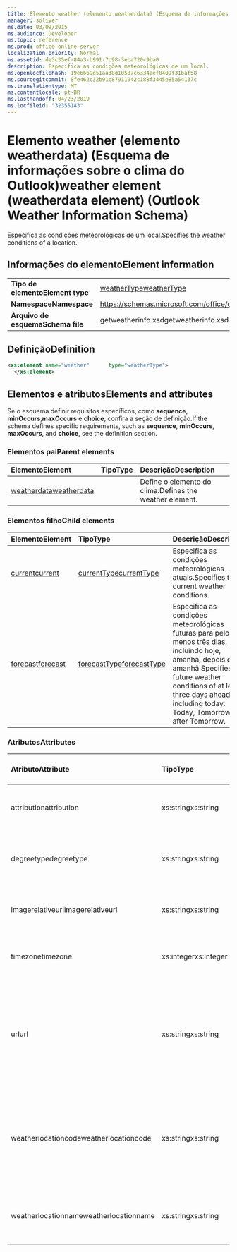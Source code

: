 ```yaml
---
title: Elemento weather (elemento weatherdata) (Esquema de informações sobre o clima do Outlook)
manager: soliver
ms.date: 03/09/2015
ms.audience: Developer
ms.topic: reference
ms.prod: office-online-server
localization_priority: Normal
ms.assetid: de3c35ef-84a3-b991-7c98-3eca720c9ba0
description: Especifica as condições meteorológicas de um local.
ms.openlocfilehash: 19e6669d51aa38d10587c6334aef0409f31baf58
ms.sourcegitcommit: 8fe462c32b91c87911942c188f3445e85a54137c
ms.translationtype: MT
ms.contentlocale: pt-BR
ms.lasthandoff: 04/23/2019
ms.locfileid: "32355143"
---
```

# <a name="weather-element-weatherdata-element-outlook-weather-information-schema"></a><span data-ttu-id="9544c-103">Elemento weather (elemento weatherdata) (Esquema de informações sobre o clima do Outlook)</span><span class="sxs-lookup"><span data-stu-id="9544c-103">weather element (weatherdata element) (Outlook Weather Information Schema)</span></span>

<span data-ttu-id="9544c-104">Especifica as condições meteorológicas de um local.</span><span class="sxs-lookup"><span data-stu-id="9544c-104">Specifies the weather conditions of a location.</span></span>
  
## <a name="element-information"></a><span data-ttu-id="9544c-105">Informações do elemento</span><span class="sxs-lookup"><span data-stu-id="9544c-105">Element information</span></span>

|||
|:-----|:-----|
|<span data-ttu-id="9544c-106">**Tipo de elemento**</span><span class="sxs-lookup"><span data-stu-id="9544c-106">**Element type**</span></span> <br/> |[<span data-ttu-id="9544c-107">weatherType</span><span class="sxs-lookup"><span data-stu-id="9544c-107">weatherType</span></span>](weathertype-complextype-outlook-weather-information-schema.md) <br/> |
|<span data-ttu-id="9544c-108">**Namespace**</span><span class="sxs-lookup"><span data-stu-id="9544c-108">**Namespace**</span></span> <br/> |https://schemas.microsoft.com/office/outlook/15/getweatherinfo.xsd  <br/> |
|<span data-ttu-id="9544c-109">**Arquivo de esquema**</span><span class="sxs-lookup"><span data-stu-id="9544c-109">**Schema file**</span></span> <br/> |<span data-ttu-id="9544c-110">getweatherinfo.xsd</span><span class="sxs-lookup"><span data-stu-id="9544c-110">getweatherinfo.xsd</span></span>  <br/> |
   
## <a name="definition"></a><span data-ttu-id="9544c-111">Definição</span><span class="sxs-lookup"><span data-stu-id="9544c-111">Definition</span></span>

```XML
<xs:element name="weather"      type="weatherType">
  </xs:element>  

```

## <a name="elements-and-attributes"></a><span data-ttu-id="9544c-112">Elementos e atributos</span><span class="sxs-lookup"><span data-stu-id="9544c-112">Elements and attributes</span></span>

<span data-ttu-id="9544c-113">Se o esquema definir requisitos específicos, como **sequence**, **minOccurs**,**maxOccurs** e **choice**, confira a seção de definição.</span><span class="sxs-lookup"><span data-stu-id="9544c-113">If the schema defines specific requirements, such as **sequence**, **minOccurs**, **maxOccurs**, and **choice**, see the definition section.</span></span> 
  
### <a name="parent-elements"></a><span data-ttu-id="9544c-114">Elementos pai</span><span class="sxs-lookup"><span data-stu-id="9544c-114">Parent elements</span></span>

|<span data-ttu-id="9544c-115">**Elemento**</span><span class="sxs-lookup"><span data-stu-id="9544c-115">**Element**</span></span>|<span data-ttu-id="9544c-116">**Tipo**</span><span class="sxs-lookup"><span data-stu-id="9544c-116">**Type**</span></span>|<span data-ttu-id="9544c-117">**Descrição**</span><span class="sxs-lookup"><span data-stu-id="9544c-117">**Description**</span></span>|
|:-----|:-----|:-----|
|[<span data-ttu-id="9544c-118">weatherdata</span><span class="sxs-lookup"><span data-stu-id="9544c-118">weatherdata</span></span>](weatherdata-element-outlook-weather-information-schema.md) <br/> ||<span data-ttu-id="9544c-119">Define o elemento do clima.</span><span class="sxs-lookup"><span data-stu-id="9544c-119">Defines the weather element.</span></span>  <br/> |
   
### <a name="child-elements"></a><span data-ttu-id="9544c-120">Elementos filho</span><span class="sxs-lookup"><span data-stu-id="9544c-120">Child elements</span></span>

|<span data-ttu-id="9544c-121">**Elemento**</span><span class="sxs-lookup"><span data-stu-id="9544c-121">**Element**</span></span>|<span data-ttu-id="9544c-122">**Tipo**</span><span class="sxs-lookup"><span data-stu-id="9544c-122">**Type**</span></span>|<span data-ttu-id="9544c-123">**Descrição**</span><span class="sxs-lookup"><span data-stu-id="9544c-123">**Description**</span></span>|
|:-----|:-----|:-----|
|[<span data-ttu-id="9544c-124">current</span><span class="sxs-lookup"><span data-stu-id="9544c-124">current</span></span>](current-element-weathertype-complextypeoutlook-weather-information-schema.md) <br/> |[<span data-ttu-id="9544c-125">currentType</span><span class="sxs-lookup"><span data-stu-id="9544c-125">currentType</span></span>](currenttype-complextype-outlook-weather-information-schema.md) <br/> |<span data-ttu-id="9544c-126">Especifica as condições meteorológicas atuais.</span><span class="sxs-lookup"><span data-stu-id="9544c-126">Specifies the current weather conditions.</span></span>  <br/> |
|[<span data-ttu-id="9544c-127">forecast</span><span class="sxs-lookup"><span data-stu-id="9544c-127">forecast</span></span>](forecast-element-weathertype-complextypeoutlook-weather-information-schema.md) <br/> |[<span data-ttu-id="9544c-128">forecastType</span><span class="sxs-lookup"><span data-stu-id="9544c-128">forecastType</span></span>](forecasttype-complextype-outlook-weather-information-schema.md) <br/> |<span data-ttu-id="9544c-129">Especifica as condições meteorológicas futuras para pelo menos três dias, incluindo hoje, amanhã, depois de amanhã.</span><span class="sxs-lookup"><span data-stu-id="9544c-129">Specifies the future weather conditions of at least three days ahead including today: Today, Tomorrow, Day after Tomorrow.</span></span>  <br/> |
   
### <a name="attributes"></a><span data-ttu-id="9544c-130">Atributos</span><span class="sxs-lookup"><span data-stu-id="9544c-130">Attributes</span></span>

|<span data-ttu-id="9544c-131">**Atributo**</span><span class="sxs-lookup"><span data-stu-id="9544c-131">**Attribute**</span></span>|<span data-ttu-id="9544c-132">**Tipo**</span><span class="sxs-lookup"><span data-stu-id="9544c-132">**Type**</span></span>|<span data-ttu-id="9544c-133">**Obrigatório**</span><span class="sxs-lookup"><span data-stu-id="9544c-133">**Required**</span></span>|<span data-ttu-id="9544c-134">**Descrição**</span><span class="sxs-lookup"><span data-stu-id="9544c-134">**Description**</span></span>|<span data-ttu-id="9544c-135">**Valores possíveis**</span><span class="sxs-lookup"><span data-stu-id="9544c-135">**Possible values**</span></span>|
|:-----|:-----|:-----|:-----|:-----|
|<span data-ttu-id="9544c-136">attribution</span><span class="sxs-lookup"><span data-stu-id="9544c-136">attribution</span></span>  <br/> |<span data-ttu-id="9544c-137">xs:string</span><span class="sxs-lookup"><span data-stu-id="9544c-137">xs:string</span></span>  <br/> |<span data-ttu-id="9544c-138">obrigatório</span><span class="sxs-lookup"><span data-stu-id="9544c-138">required</span></span>  <br/> |<span data-ttu-id="9544c-139">Especifica a origem das informações meteorológicas.</span><span class="sxs-lookup"><span data-stu-id="9544c-139">Specifies the source of the weather information.</span></span>  <br/> |<span data-ttu-id="9544c-140">Um valor do tipo xs:string</span><span class="sxs-lookup"><span data-stu-id="9544c-140">A value of the type xs:string</span></span>  <br/> |
|<span data-ttu-id="9544c-141">degreetype</span><span class="sxs-lookup"><span data-stu-id="9544c-141">degreetype</span></span>  <br/> |<span data-ttu-id="9544c-142">xs:string</span><span class="sxs-lookup"><span data-stu-id="9544c-142">xs:string</span></span>  <br/> |<span data-ttu-id="9544c-143">obrigatório</span><span class="sxs-lookup"><span data-stu-id="9544c-143">required</span></span>  <br/> |<span data-ttu-id="9544c-144">Especifica a unidade de temperatura local, como Celsius.</span><span class="sxs-lookup"><span data-stu-id="9544c-144">Specifies the unit for the temperature of the location for example, Celsius.</span></span>  <br/> |<span data-ttu-id="9544c-145">C, F</span><span class="sxs-lookup"><span data-stu-id="9544c-145">C, F</span></span>  <br/> |
|<span data-ttu-id="9544c-146">imagerelativeurl</span><span class="sxs-lookup"><span data-stu-id="9544c-146">imagerelativeurl</span></span>  <br/> |<span data-ttu-id="9544c-147">xs:string</span><span class="sxs-lookup"><span data-stu-id="9544c-147">xs:string</span></span>  <br/> |<span data-ttu-id="9544c-148">obrigatório</span><span class="sxs-lookup"><span data-stu-id="9544c-148">required</span></span>  <br/> |<span data-ttu-id="9544c-149">Especifica a URL da imagem para o local.</span><span class="sxs-lookup"><span data-stu-id="9544c-149">Specifies the URL of the image for the location.</span></span>  <br/> |<span data-ttu-id="9544c-150">Um valor do tipo xs:string</span><span class="sxs-lookup"><span data-stu-id="9544c-150">A value of the type xs:string</span></span>  <br/> |
|<span data-ttu-id="9544c-151">timezone</span><span class="sxs-lookup"><span data-stu-id="9544c-151">timezone</span></span>  <br/> |<span data-ttu-id="9544c-152">xs:integer</span><span class="sxs-lookup"><span data-stu-id="9544c-152">xs:integer</span></span>  <br/> |<span data-ttu-id="9544c-153">obrigatório</span><span class="sxs-lookup"><span data-stu-id="9544c-153">required</span></span>  <br/> |<span data-ttu-id="9544c-154">Especifica o deslocamento GMT.</span><span class="sxs-lookup"><span data-stu-id="9544c-154">Specifies the GMT offset.</span></span>  <br/> |<span data-ttu-id="9544c-155">Um valor entre -11 e 12, inclusive</span><span class="sxs-lookup"><span data-stu-id="9544c-155">A value between -11 and 12 inclusive</span></span>  <br/> |
|<span data-ttu-id="9544c-156">url</span><span class="sxs-lookup"><span data-stu-id="9544c-156">url</span></span>  <br/> |<span data-ttu-id="9544c-157">xs:string</span><span class="sxs-lookup"><span data-stu-id="9544c-157">xs:string</span></span>  <br/> |<span data-ttu-id="9544c-158">obrigatório</span><span class="sxs-lookup"><span data-stu-id="9544c-158">required</span></span>  <br/> |<span data-ttu-id="9544c-159">Especifica a URL para a página da Web do serviço meteorológico que contém informações sobre o clima para o local especificado.</span><span class="sxs-lookup"><span data-stu-id="9544c-159">Specifies the URL for the web page of the weather service that contains weather information for the specified location.</span></span>  <br/> |<span data-ttu-id="9544c-160">Um valor do tipo xs:string</span><span class="sxs-lookup"><span data-stu-id="9544c-160">A value of the type xs:string</span></span>  <br/> |
|<span data-ttu-id="9544c-161">weatherlocationcode</span><span class="sxs-lookup"><span data-stu-id="9544c-161">weatherlocationcode</span></span>  <br/> |<span data-ttu-id="9544c-162">xs:string</span><span class="sxs-lookup"><span data-stu-id="9544c-162">xs:string</span></span>  <br/> |<span data-ttu-id="9544c-163">obrigatório</span><span class="sxs-lookup"><span data-stu-id="9544c-163">required</span></span>  <br/> |<span data-ttu-id="9544c-164">Especifica o código associado ao local usado para distinguir vários locais que tenham o mesmo nome.</span><span class="sxs-lookup"><span data-stu-id="9544c-164">Specifies the code that is associated with the location used to distinguish multiple location that have the same name.</span></span>  <br/> |<span data-ttu-id="9544c-165">Um valor do tipo xs:string</span><span class="sxs-lookup"><span data-stu-id="9544c-165">A value of the type xs:string</span></span>  <br/> |
|<span data-ttu-id="9544c-166">weatherlocationname</span><span class="sxs-lookup"><span data-stu-id="9544c-166">weatherlocationname</span></span>  <br/> |<span data-ttu-id="9544c-167">xs:string</span><span class="sxs-lookup"><span data-stu-id="9544c-167">xs:string</span></span>  <br/> |<span data-ttu-id="9544c-168">obrigatório</span><span class="sxs-lookup"><span data-stu-id="9544c-168">required</span></span>  <br/> |<span data-ttu-id="9544c-169">Especifica o nome do local exibido no controle suspenso.</span><span class="sxs-lookup"><span data-stu-id="9544c-169">Specifies the name of the location that appears in the drop-down control.</span></span>  <br/> |<span data-ttu-id="9544c-170">Um valor do tipo xs:string</span><span class="sxs-lookup"><span data-stu-id="9544c-170">A value of the type xs:string</span></span>  <br/> |
   

